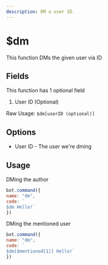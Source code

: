 ```yaml
---
description: DM a user ID.
---
```


# $dm

This function DMs the given user via ID

## Fields

This function has 1 optional field

1. User ID \(Optional\)

Raw Usage: `$dm[userID (optional)]`

## Options

* User ID - The user we're dming

## Usage

DMing the author

```javascript
bot.command({
name: "dm", 
code: `
$dm Hello!` 
})
```

DMing the mentioned user

```javascript
bot.command({
name: "dm", 
code: `
$dm[$mentioned[1]] Hello!` 
})
```

